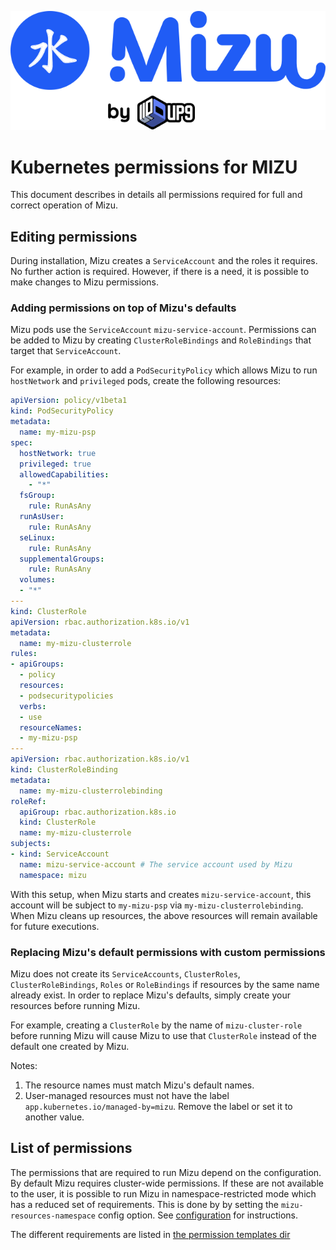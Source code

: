 ![Mizu: The API Traffic Viewer for Kubernetes](../assets/mizu-logo.svg)

# Kubernetes permissions for MIZU  

This document describes in details all permissions required for full and correct operation of Mizu.

## Editing permissions

During installation, Mizu creates a `ServiceAccount` and the roles it requires. No further action is required.
However, if there is a need, it is possible to make changes to Mizu permissions.

### Adding permissions on top of Mizu's defaults

Mizu pods use the `ServiceAccount` `mizu-service-account`. Permissions can be added to Mizu by creating `ClusterRoleBindings` and `RoleBindings` that target that `ServiceAccount`.

For example, in order to add a `PodSecurityPolicy` which allows Mizu to run `hostNetwork` and `privileged` pods, create the following resources:

```yaml
apiVersion: policy/v1beta1
kind: PodSecurityPolicy
metadata:
  name: my-mizu-psp
spec:
  hostNetwork: true
  privileged: true
  allowedCapabilities:
    - "*"
  fsGroup:
    rule: RunAsAny
  runAsUser:
    rule: RunAsAny
  seLinux:
    rule: RunAsAny
  supplementalGroups:
    rule: RunAsAny
  volumes:
  - "*"
---
kind: ClusterRole
apiVersion: rbac.authorization.k8s.io/v1
metadata:
  name: my-mizu-clusterrole
rules:
- apiGroups:
  - policy
  resources:
  - podsecuritypolicies
  verbs:
  - use
  resourceNames:
  - my-mizu-psp
---
apiVersion: rbac.authorization.k8s.io/v1
kind: ClusterRoleBinding
metadata:
  name: my-mizu-clusterrolebinding
roleRef:
  apiGroup: rbac.authorization.k8s.io
  kind: ClusterRole
  name: my-mizu-clusterrole
subjects:
- kind: ServiceAccount
  name: mizu-service-account # The service account used by Mizu
  namespace: mizu
```

With this setup, when Mizu starts and creates `mizu-service-account`, this account will be subject to `my-mizu-psp` via `my-mizu-clusterrolebinding`.
When Mizu cleans up resources, the above resources will remain available for future executions.

### Replacing Mizu's default permissions with custom permissions

Mizu does not create its `ServiceAccounts`, `ClusterRoles`, `ClusterRoleBindings`, `Roles` or `RoleBindings` if resources by the same name already exist. In order to replace Mizu's defaults, simply create your resources before running Mizu.

For example, creating a `ClusterRole` by the name of `mizu-cluster-role` before running Mizu will cause Mizu to use that `ClusterRole` instead of the default one created by Mizu.

Notes:

1. The resource names must match Mizu's default names.
2. User-managed resources must not have the label `app.kubernetes.io/managed-by=mizu`. Remove the label or set it to another value.

## List of permissions

The permissions that are required to run Mizu depend on the configuration.
By default Mizu requires cluster-wide permissions.
If these are not available to the user, it is possible to run Mizu in namespace-restricted mode which has a reduced set of requirements.
This is done by by setting the `mizu-resources-namespace` config option. See [configuration](CONFIGURATION.md) for instructions.

The different requirements are listed in [the permission templates dir](../cli/cmd/permissionFiles)
